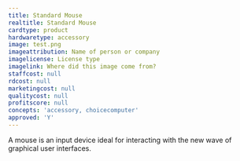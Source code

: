 ```yaml
---
title: Standard Mouse
realtitle: Standard Mouse
cardtype: product
hardwaretype: accessory
image: test.png
imageattribution: Name of person or company
imagelicense: License type
imagelink: Where did this image come from?
staffcost: null
rdcost: null
marketingcost: null
qualitycost: null
profitscore: null
concepts: 'accessory, choicecomputer'
approved: 'Y'
---
```


A mouse is an input device ideal for interacting with the new wave of graphical user interfaces.
